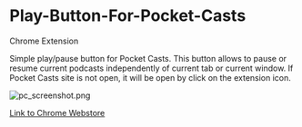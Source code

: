 Play-Button-For-Pocket-Casts
============================

Chrome Extension

Simple play/pause button for Pocket Casts. This button allows to pause or resume current podcasts independently of current tab or current window. If Pocket Casts site is not open, it will be open by click on the extension icon.

![pc_screenshot.png](http://download.illuzor.com/images/github/pc_screenshot.png)

[Link to Chrome Webstore](https://chrome.google.com/webstore/detail/playpause-button-for-pock/hjbjkjcfafoacocnpjpffdoblmgloecl)